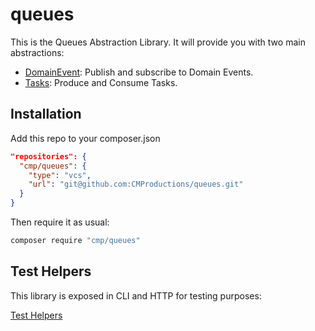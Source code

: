 # queues

This is the Queues Abstraction Library. It will provide you with two main abstractions:

+ [DomainEvent][1]: Publish and subscribe to Domain Events.
+ [Tasks][2]: Produce and Consume Tasks.

[1]: doc/DomainEvents.md
[2]: doc/Tasks.md

## Installation

Add this repo to your composer.json 

````json
"repositories": {
  "cmp/queues": {
    "type": "vcs",
    "url": "git@github.com:CMProductions/queues.git"
  }
}
````

Then require it as usual:

``` bash
composer require "cmp/queues"
```


## Test Helpers

This library is exposed in CLI and HTTP for testing purposes:

[Test Helpers][3]

[3]: tests/helpers/README.md